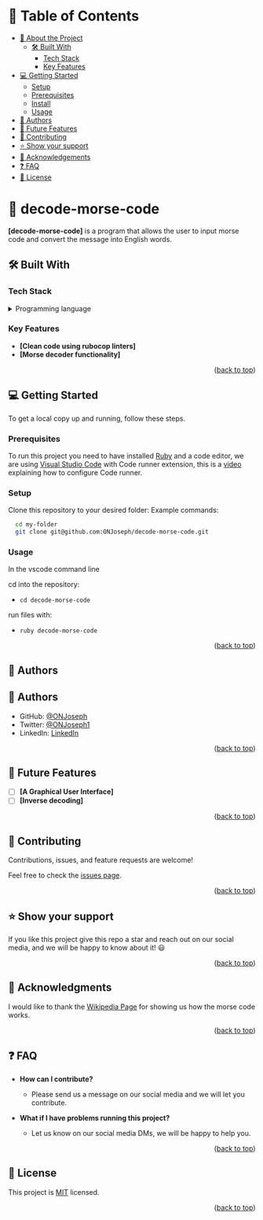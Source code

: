 # 📗 Table of Contents

- [📖 About the Project](#about-project)
  - [🛠 Built With](#built-with)
    - [Tech Stack](#tech-stack)
    - [Key Features](#key-features)
- [💻 Getting Started](#getting-started)
  - [Setup](#setup)
  - [Prerequisites](#prerequisites)
  - [Install](#install)
  - [Usage](#usage)
- [👥 Authors](#authors)
- [🔭 Future Features](#future-features)
- [🤝 Contributing](#contributing)
- [⭐️ Show your support](#support)
- [🙏 Acknowledgements](#acknowledgements)
- [❓ FAQ](#faq)
- [📝 License](#license)

<!-- PROJECT DESCRIPTION -->

# 📖 decode-morse-code <a name="about-project"></a>

**[decode-morse-code]** is a program that allows the user to input morse code and convert the message into English words.

## 🛠 Built With <a name="built-with"></a>

### Tech Stack <a name="tech-stack"></a>

<details>
  <summary>Programming language</summary>
  <ul>
    <li><a href="https://www.ruby-lang.org/en/documentation/installation/">Ruby</a></li>
  </ul>
</details>

### Key Features <a name="key-features"></a>

- **[Clean code using rubocop linters]**
- **[Morse decoder functionality]**

<p align="right">(<a href="#readme-top">back to top</a>)</p>

## 💻 Getting Started <a name="getting-started"></a>

To get a local copy up and running, follow these steps.

### Prerequisites

To run this project you need to have installed [Ruby](https://www.ruby-lang.org/en/documentation/installation/) and a code editor, we are using [Visual Studio Code](https://code.visualstudio.com/download) with Code runner extension, this is a [video](https://www.youtube.com/watch?v=bDSIzatb1N4) explaining how to configure Code runner.

### Setup

Clone this repository to your desired folder:
Example commands:

```sh
  cd my-folder
  git clone git@github.com:ONJoseph/decode-morse-code.git
```

### Usage
In the vscode command line

cd into the repository: 
- `cd decode-morse-code`

run files with: 
- `ruby decode-morse-code`

<p align="right">(<a href="#readme-top">back to top</a>)</p>

## 👥 Authors <a name="authors"></a>

## 👥 Authors <a name="Joseph Ogbole"></a>

- GitHub: [@ONJoseph](https://github.com/ONJoseph)
- Twitter: [@ONJoseph1](https://twitter.com/ONJoseph1)
- LinkedIn: [LinkedIn](https://www.linkedin.com/in/o-n-joseph-ba8425147/)

<p align="right">(<a href="#readme-top">back to top</a>)</p>

## 🔭 Future Features <a name="future-features"></a>

- [ ] **[A Graphical User Interface]**
- [ ] **[Inverse decoding]**

<p align="right">(<a href="#readme-top">back to top</a>)</p>


## 🤝 Contributing <a name="contributing"></a>

Contributions, issues, and feature requests are welcome!

Feel free to check the [issues page](../../issues/).

<p align="right">(<a href="#readme-top">back to top</a>)</p>


## ⭐️ Show your support <a name="support"></a>

If you like this project give this repo a star and reach out on our social media, and we will be happy to know about it! 😃

<p align="right">(<a href="#readme-top">back to top</a>)</p>


## 🙏 Acknowledgments <a name="acknowledgements"></a>

I would like to thank the [Wikipedia Page](https://en.wikipedia.org/wiki/Morse_code) for showing us how the morse code works.

<p align="right">(<a href="#readme-top">back to top</a>)</p>

## ❓ FAQ <a name="faq"></a>

- **How can I contribute?**

  - Please send us a message on our social media and we will let you contribute.

- **What if I have problems running this project?**

  - Let us know on our social media DMs, we will be happy to help you.

<p align="right">(<a href="#readme-top">back to top</a>)</p>


## 📝 License <a name="license"></a>

This project is [MIT](./LICENSE) licensed.

<p align="right">(<a href="#readme-top">back to top</a>)</p>
